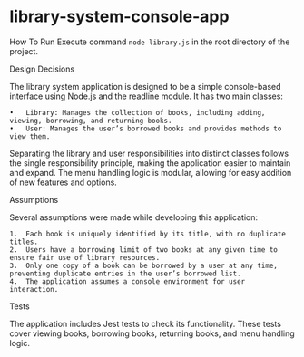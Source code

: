 # library-system-console-app

How To Run
Execute command `node library.js` in the root directory of the project.

Design Decisions

The library system application is designed to be a simple console-based interface using Node.js and the readline module. It has two main classes:

    •	Library: Manages the collection of books, including adding, viewing, borrowing, and returning books.
    •	User: Manages the user’s borrowed books and provides methods to view them.

Separating the library and user responsibilities into distinct classes follows the single responsibility principle, making the application easier to maintain and expand. The menu handling logic is modular, allowing for easy addition of new features and options.

Assumptions

Several assumptions were made while developing this application:

    1.	Each book is uniquely identified by its title, with no duplicate titles.
    2.	Users have a borrowing limit of two books at any given time to ensure fair use of library resources.
    3.	Only one copy of a book can be borrowed by a user at any time, preventing duplicate entries in the user’s borrowed list.
    4.	The application assumes a console environment for user interaction.

Tests

The application includes Jest tests to check its functionality. These tests cover viewing books, borrowing books, returning books, and menu handling logic.
